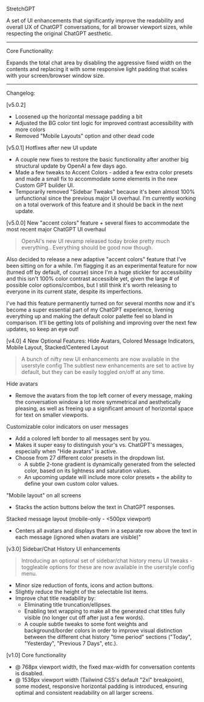 StretchGPT

A set of UI enhancements that significantly improve the readability and overall UX of ChatGPT conversations, for all browser viewport sizes, while respecting the original ChatGPT aesthetic.

---

Core Functionality:

Expands the total chat area by disabling the aggressive fixed width on the contents and replacing it with some responsive light padding that scales with your screen/browser window size.

---

Changelog:

[v5.0.2]

- Loosened up the horizontal message padding a bit
- Adjusted the BG color tint logic for improved contrast accessibility with more colors
- Removed "Mobile Layouts" option and other dead code

[v5.0.1] Hotfixes after new UI update

- A couple new fixes to restore the basic functionality after another big structural update by OpenAI a few days ago.
- Made a few tweaks to Accent Colors - added a few extra color presets and made a small fix to accommodate some elements in the new Custom GPT builder UI.
- Temporarily removed "Sidebar Tweaks" because it's been almost 100% unfunctional since the previous major UI overhaul. I'm currently working on a total overwork of this feature and it should be back in the next update.

[v5.0.0] New "accent colors" feature + several fixes to accommodate the most recent major ChatGPT UI overhaul

> OpenAI's new UI revamp released today broke pretty much everything.. Everything should be good now though.

Also decided to release a new adaptive "accent colors" feature that I've been sitting on for a while. I'm flagging it as an experimental feature for now (turned off by default, of course) since I'm a huge stickler for accessibility and this isn't 100% color contrast accessible yet, given the large # of possible color options/combos, but I still think it's worth releasing to everyone in its current state, despite its imperfections.

I've had this feature permanently turned on for several months now and it's become a super essential part of my ChatGPT experience, livening everything up and making the default color palette feel so bland in comparison. It'll be getting lots of polishing and improving over the next few updates, so keep an eye out!


[v4.0] 4 New Optional Features: Hide Avatars, Colored Message Indicators, Mobile Layout, Stacked/Centered Layout

> A bunch of nifty new UI enhancements are now available in the userstyle config
> The subtlest new enhancements are set to active by default, but they can be easily toggled on/off at any time.

Hide avatars

- Remove the avatars from the top left corner of every message, making the conversation window a lot more symmetrical and aesthetically pleasing, as well as freeing up a significant amount of horizontal space for text on smaller viewports.

Customizable color indicators on user messages

- Add a colored left border to all messages sent by you.
- Makes it super easy to distinguish your's vs. ChatGPT's messages, especially when "Hide avatars" is active.
- Choose from 27 different color presets in the dropdown list.
  - A subtle 2-tone gradient is dynamically generated from the selected color, based on its lightness and saturation values.
  - An upcoming update will include more color presets + the ability to define your own custom color values.

"Mobile layout" on all screens
 - Stacks the action buttons below the text in ChatGPT responses.

Stacked message layout (mobile-only - <500px viewport)

 - Centers all avatars and displays them in a separate row above the text in each message (ignored when avatars are visible)"

[v3.0] Sidebar/Chat History UI enhancements

> Introducing an optional set of sidebar/chat history menu UI tweaks - toggleable options for these are now available in the userstyle config menu.

- Minor size reduction of fonts, icons and action buttons.
- Slightly reduce the height of the selectable list items.
- Improve chat title readability by:
  - Eliminating title truncation/ellipses.
  - Enabling text wrapping to make all the generated chat titles fully visible (no longer cut off after just a few words).
  - A couple subtle tweaks to some font weights and background/border colors in order to improve visual distinction between the different chat history "time period" sections ("Today", "Yesterday", "Previous 7 Days", etc.).

[v1.0] Core functionality

- @ 768px viewport width, the fixed max-width for conversation contents is disabled.
- @ 1536px viewport width (Tailwind CSS's default "2xl" breakpoint), some modest, responsive horizontal padding is introduced, ensuring optimal and consistent readability on all larger screens.
